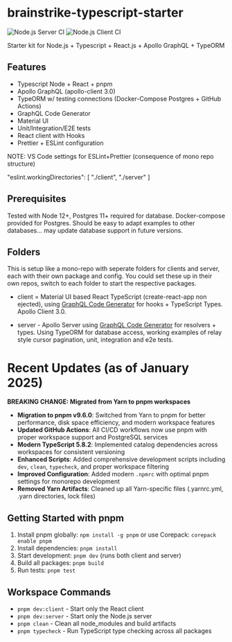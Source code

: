 # brainstrike-typescript-starter

![Node.js Server CI](https://github.com/seandearnaley/brainstrike-typescript-starter/workflows/Node.js%20Server%20CI/badge.svg?event=push)
![Node.js Client CI](https://github.com/seandearnaley/brainstrike-typescript-starter/workflows/Node.js%20Client%20CI/badge.svg?event=push)

Starter kit for Node.js + Typescript + React.js + Apollo GraphQL + TypeORM

## Features

- Typescript Node + React + pnpm
- Apollo GraphQL (apollo-client 3.0)
- TypeORM w/ testing connections (Docker-Compose Postgres + GitHub Actions)
- GraphQL Code Generator
- Material UI
- Unit/Integration/E2E tests
- React client with Hooks
- Prettier + ESLint configuration

NOTE: VS Code settings for ESLint+Prettier (consequence of mono repo structure)

"eslint.workingDirectories": [ "./client", "./server" ]

## Prerequisites

Tested with Node 12+, Postgres 11+ required for database. Docker-compose provided for Postgres. Should be easy to adapt examples to other databases... may update database support in future versions.

## Folders

This is setup like a mono-repo with seperate folders for clients and server, each with their own package and config. You could set these up in their own repos, switch to each folder to start the respective packages.

- client = Material UI based React TypeScript (create-react-app non ejected), using [GraphQL Code Generator](https://github.com/dotansimha/graphql-code-generator) for hooks + TypeScript Types. Apollo Client 3.0.

- server - Apollo Server using [GraphQL Code Generator](https://github.com/dotansimha/graphql-code-generator) for resolvers + types. Using TypeORM for database access, working examples of relay style cursor pagination, unit, integration and e2e tests.

# Recent Updates (as of January 2025)

**BREAKING CHANGE: Migrated from Yarn to pnpm workspaces**

- **Migration to pnpm v9.6.0**: Switched from Yarn to pnpm for better performance, disk space efficiency, and modern workspace features
- **Updated GitHub Actions**: All CI/CD workflows now use pnpm with proper workspace support and PostgreSQL services
- **Modern TypeScript 5.8.2**: Implemented catalog dependencies across workspaces for consistent versioning
- **Enhanced Scripts**: Added comprehensive development scripts including `dev`, `clean`, `typecheck`, and proper workspace filtering
- **Improved Configuration**: Added modern `.npmrc` with optimal pnpm settings for monorepo development
- **Removed Yarn Artifacts**: Cleaned up all Yarn-specific files (.yarnrc.yml, .yarn directories, lock files)

## Getting Started with pnpm

1. Install pnpm globally: `npm install -g pnpm` or use Corepack: `corepack enable pnpm`
2. Install dependencies: `pnpm install`
3. Start development: `pnpm dev` (runs both client and server)
4. Build all packages: `pnpm build`
5. Run tests: `pnpm test`

## Workspace Commands

- `pnpm dev:client` - Start only the React client
- `pnpm dev:server` - Start only the Node.js server
- `pnpm clean` - Clean all node_modules and build artifacts
- `pnpm typecheck` - Run TypeScript type checking across all packages
